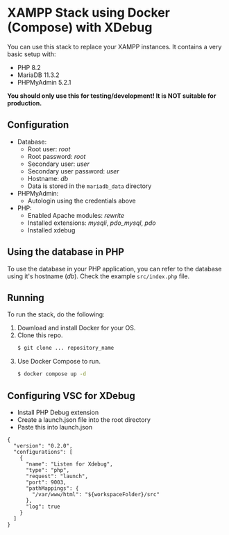 # XAMPP Stack using Docker (Compose) with XDebug

You can use this stack to replace your XAMPP instances. It contains a very basic setup with:
- PHP 8.2
- MariaDB 11.3.2
- PHPMyAdmin 5.2.1

**You should only use this for testing/development! It is NOT suitable for production.**

## Configuration
- Database:
  - Root user: _root_
  - Root password: _root_
  - Secondary user: _user_
  - Secondary user password: _user_
  - Hostname: _db_
  - Data is stored in the `mariadb_data` directory
- PHPMyAdmin:
  - Autologin using the credentials above
- PHP:
  - Enabled Apache modules: _rewrite_
  - Installed extensions: _mysqli_, *pdo_mysql*, _pdo_
  - Installed xdebug

## Using the database in PHP
To use the database in your PHP application, you can refer to the database using it's hostname (_db_). Check the example `src/index.php` file.

## Running
To run the stack, do the following:
1. Download and install Docker for your OS.
2. Clone this repo.
   ```sh
   $ git clone ... repository_name
   ```
3. Use Docker Compose to run.
   ```sh
   $ docker compose up -d
   ```


## Configuring VSC for XDebug
- Install PHP Debug extension
- Create a launch.json file into the root directory
- Paste this into launch.json
```
{
  "version": "0.2.0",
  "configurations": [
    {
      "name": "Listen for Xdebug",
      "type": "php",
      "request": "launch",
      "port": 9003,
      "pathMappings": {
        "/var/www/html": "${workspaceFolder}/src"
      },
      "log": true
    }
  ]
}
```

